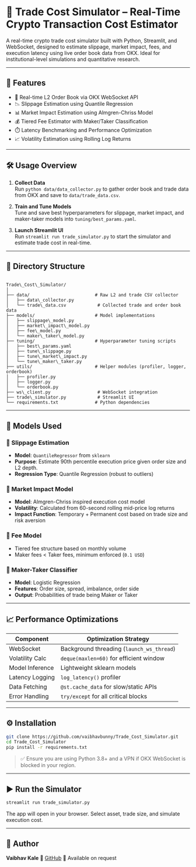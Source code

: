 # 🧠 Trade Cost Simulator – Real-Time Crypto Transaction Cost Estimator

A real-time crypto trade cost simulator built with Python, Streamlit, and WebSocket, designed to estimate slippage, market impact, fees, and execution latency using live order book data from OKX. Ideal for institutional-level simulations and quantitative research.

---

## 🚀 Features

- 🔄 Real-time L2 Order Book via OKX WebSocket API  
- 📉 Slippage Estimation using Quantile Regression  
- 📊 Market Impact Estimation using Almgren-Chriss Model  
- 💰 Tiered Fee Estimator with Maker/Taker Classification  
- ⏱️ Latency Benchmarking and Performance Optimization  
- 📈 Volatility Estimation using Rolling Log Returns  

---

## 🛠 Usage Overview

1. **Collect Data**  
   Run `python data/data_collector.py` to gather order book and trade data from OKX and save to `data/trade_data.csv`.

2. **Train and Tune Models**  
   Tune and save best hyperparameters for slippage, market impact, and maker-taker models into `tuning/best_params.yaml`.

3. **Launch Streamlit UI**  
   Run `streamlit run trade_simulator.py` to start the simulator and estimate trade cost in real-time.

---

## 🧩 Directory Structure

```

Trade\_Cost\_Simulator/
│
├── data/                         # Raw L2 and trade CSV collector
│   ├── data\_collector.py
│   └── trade\_data.csv            # Collected trade and order book data
├── models/                       # Model implementations
│   ├── slippage\_model.py
│   ├── market\_impact\_model.py
│   ├── fee\_model.py
│   └── maker\_taker\_model.py
├── tuning/                       # Hyperparameter tuning scripts
│   ├── best\_params.yaml
│   ├── tune\_slippage.py
│   ├── tune\_market\_impact.py
│   └── tune\_maker\_taker.py
├── utils/                        # Helper modules (profiler, logger, orderbook)
│   ├── profiler.py
│   ├── logger.py
│   └── orderbook.py
├── ws\_client.py                  # WebSocket integration
├── trade\_simulator.py            # Streamlit UI
└── requirements.txt              # Python dependencies

````

---

## 🧪 Models Used

### 📌 Slippage Estimation

* **Model**: `QuantileRegressor` from `sklearn`  
* **Purpose**: Estimate 90th percentile execution price given order size and L2 depth.  
* **Regression Type**: Quantile Regression (robust to outliers)  

### 📌 Market Impact Model

* **Model**: Almgren-Chriss inspired execution cost model  
* **Volatility**: Calculated from 60-second rolling mid-price log returns  
* **Impact Function**: Temporary + Permanent cost based on trade size and risk aversion  

### 📌 Fee Model

* Tiered fee structure based on monthly volume  
* Maker fees < Taker fees, minimum enforced (`0.1 USD`)  

### 📌 Maker-Taker Classifier

* **Model**: Logistic Regression  
* **Features**: Order size, spread, imbalance, order side  
* **Output**: Probabilities of trade being Maker or Taker  

---

## 📈 Performance Optimizations

| Component       | Optimization Strategy                     |
| --------------- | ----------------------------------------- |
| WebSocket       | Background threading (`launch_ws_thread`) |
| Volatility Calc | `deque(maxlen=60)` for efficient window   |
| Model Inference | Lightweight sklearn models                |
| Latency Logging | `log_latency()` profiler                  |
| Data Fetching   | `@st.cache_data` for slow/static APIs     |
| Error Handling  | `try/except` for all critical blocks      |

---

## ⚙️ Installation

```bash
git clone https://github.com/vaibhavbunny/Trade_Cost_Simulator.git
cd Trade_Cost_Simulator
pip install -r requirements.txt
````

> ✅ Ensure you are using Python 3.8+ and a VPN if OKX WebSocket is blocked in your region.

---

## ▶️ Run the Simulator

```bash
streamlit run trade_simulator.py
```

The app will open in your browser. Select asset, trade size, and simulate execution cost.

---

## 👤 Author

**Vaibhav Kale**
🔗 [GitHub](https://github.com/vaibhavbunny)
📧 Available on request
